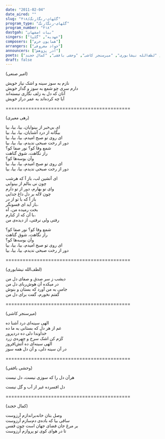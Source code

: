 ```yaml
---
date: "2011-02-04"
date_aired: ""
slug: "گلهای-رنگارنگ/۴۱۸"
program_type: "گلهای-رنگارنگ"
program_number: "۴۱۸"
dastgah: "بیات اصفهان"
singers: ["عهدیه", "گلپا"]
composers: ["همایون خرم"]
arrangers: ["جواد معروفی"]
announcers: ["آذر پژوهش"]
poets: ["رهی معیری", "امیرصنعی", "لطف‌الله نیشابوری", "میرسنجر کاشی", "وحشی بافقی", "کمال خجند"]
draft: false
---
```


(امیر صنعی)  

نازم به سوز سینه و اشک نیاز خویش  
دارم سری چو شمع به سوز و گداز خویش  
آنان که دل به زلف نگاری نبسته‌اند  
آیا چه کرده‌اند به عمر دراز خویش  

============================================  

(رهی معیری)  

ای بی‌خبر از بینوایان، بیا، بیا، بیا  
بیگانه از درد آشنایان، بیا، بیا، بیا  
ای روی تو صبح امیدم، بیا، بیا، بیا  
دور از رخت صبحی ندیدم، بیا، بیا، بیا  
شمع وفا کو؟ نور صفا کو؟  
راز نگاهت، شوق گناهت  
وآن بوسه‌ها کو؟  
ای روی تو صبح امیدم، بیا، بیا، بیا  
دور از رخت صبحی ندیدم، بیا، بیا، بیا  

ای آتشین لب، باز آ که هرشب  
چون نی بنالم از بینوایی  
وای نو بهارم، دور از تو دارم  
چون لاله بر دل داغ جدایی  
باز آ که با تو از در  
باز آید ای فسونگر،  
بخت رمیده من، آه  
با آن که از کنارم،  
رفتی ولی نرفتی، از دیده‌ی من  

شمع وفا کو؟ نور صفا کو؟  
راز نگاهت، شوق گناهت  
وآن بوسه‌ها کو؟  
ای روی تو صبح امیدم، بیا، بیا، بیا  
دور از رخت صبحی ندیدم، بیا، بیا، بیا  

============================================  

(لطف‌الله نیشابوری)  

دیشب ز سر صدق و صفای دل من  
در میکده آن هوش‌ربای دل من  
جامی به من آورد که بستان و بنوش  
گفتم نخورم، گفت برای دل من  

============================================  

(میرسنجر کاشی)  

الهی سینه‌ای درد آشنا ده  
غم از هر دل که بستانی به ما ده  
خداوندا دلی ده دردپرور  
کَرَم كن اشک سرخ و چهره‌ی زرد  
الهی سینه‌ای ده آتش‌افروز  
در آن سینه دلی، و آن دل همه سوز  

============================================  

(وحشی بافقی)  

هرآن دل را که سوزی نیست، دل نیست  

دل افسرده غیر از آب و گل نیست  

============================================  

(کمال خجند)  

وصل بتان خانه‌براندازم آرزوست  
ساقی بیا که باده‌ی دم‌سازم آرزوست  
بر مرغ جان فضای جهان است چون قفس  
تا در هوای کوی تو پروازم آرزوست  
